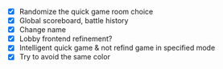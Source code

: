 - [x] Randomize the quick game room choice
- [x] Global scoreboard, battle history
- [x] Change name
- [x] Lobby frontend refinement?
- [x] Intelligent quick game & not refind game in specified mode
- [x] Try to avoid the same color
